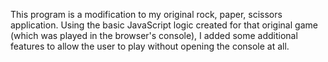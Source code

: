 This program is a modification to my original rock, paper, scissors application. Using the basic JavaScript logic created for that original game (which was played in the browser's console), I added some additional features to allow the user to play without opening the console at all. 